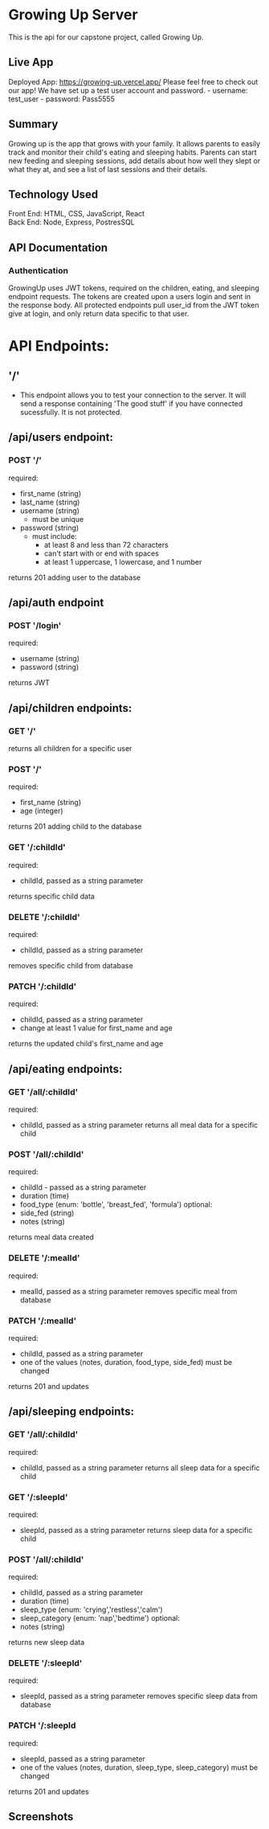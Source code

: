 # Growing Up Server

This is the api for our capstone project, called Growing Up.

## Live App

Deployed App: https://growing-up.vercel.app/
Please feel free to check out our app! We have set up a test user account and password.
    - username: test_user
    - password: Pass5555

## Summary

Growing up is the app that grows with your family. It allows parents to easily track and monitor their child's eating and sleeping habits. Parents can start new feeding and sleeping sessions, add details about how well they slept or what they at, and see a list of last sessions and their details. 


## Technology Used

Front End: HTML, CSS, JavaScript, React
<br />
Back End: Node, Express, PostresSQL

## API Documentation

### Authentication

GrowingUp uses JWT tokens, required on the children, eating, and sleeping endpoint requests. The tokens are created upon a users login and sent in the response body. All protected endpoints pull user_id from the JWT token give at login, and only return data specific to that user.

# API Endpoints:

## '/'

-   This endpoint allows you to test your connection to the server. It will send a response containing 'The good stuff' if you have connected sucessfully. It is not protected.

## /api/users endpoint:

### POST '/'

required:

-   first_name (string)
-   last_name (string)
-   username (string)
    -   must be unique
-   password (string)
    -   must include:
        -   at least 8 and less than 72 characters
        -   can't start with or end with spaces
        -   at least 1 uppercase, 1 lowercase, and 1 number

returns 201 adding user to the database

## /api/auth endpoint

### POST '/login'

required:

-   username (string)
-   password (string)

returns JWT

## /api/children endpoints:

### GET '/'

returns all children for a specific user

### POST '/'

required:

-   first_name (string)
-   age (integer)

returns 201 adding child to the database

### GET '/:childId'

required:

-   childId, passed as a string parameter

returns specific child data

### DELETE '/:childId'

required:

-   childId, passed as a string parameter

removes specific child from database

### PATCH '/:childId'

required:

-   childId, passed as a string parameter
-   change at least 1 value for first_name and age

returns the updated child's first_name and age

## /api/eating endpoints:

### GET '/all/:childId'

required:

-   childId, passed as a string parameter
    returns all meal data for a specific child

### POST '/all/:childId'

required:

-   childId - passed as a string parameter
-   duration (time)
-   food_type (enum: 'bottle', 'breast_fed', 'formula')
    optional:
-   side_fed (string)
-   notes (string)

returns meal data created

### DELETE '/:mealId'

required:

-   mealId, passed as a string parameter
    removes specific meal from database

### PATCH '/:mealId'

required:

-   childId, passed as a string parameter
-   one of the values (notes, duration, food_type, side_fed) must be changed

returns 201 and updates

## /api/sleeping endpoints:

### GET '/all/:childId'

required:

-   childId, passed as a string parameter
    returns all sleep data for a specific child

### GET '/:sleepId'

required:

-   sleepId, passed as a string parameter
    returns sleep data for a specific child

### POST '/all/:childId'

required:

-   childId, passed as a string parameter
-   duration (time)
-   sleep_type (enum: 'crying','restless','calm')
-   sleep_category (enum: 'nap','bedtime')
    optional:
-   notes (string)

returns new sleep data

### DELETE '/:sleepId'

required:

-   sleepId, passed as a string parameter
    removes specific sleep data from database

### PATCH '/:sleepId

required:

-   sleepId, passed as a string parameter
-   one of the values (notes, duration, sleep_type, sleep_category) must be changed

returns 201 and updates

## Screenshots
